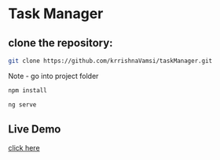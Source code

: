 # Task Manager
## clone the repository:
```sh
git clone https://github.com/krrishnaVamsi/taskManager.git

```
Note - go into project folder

```sh
npm install 

```
```sh
ng serve

```
## Live Demo
[click here](https://taskmanager-charts.netlify.app)



